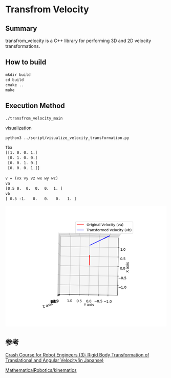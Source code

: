 # Transfrom Velocity

## Summary
transfrom_velocity is a C++ library for performing 3D and 2D velocity transformations.

## How to build 

~~~
mkdir build
cd build
cmake ..
make
~~~

## Execution Method

~~~
./transfrom_velocity_main
~~~

visualization

~~~
python3 ../script/visualize_velocity_transformation.py
~~~

~~~
Tba
[[1. 0. 0. 1.]
 [0. 1. 0. 0.]
 [0. 0. 1. 0.]
 [0. 0. 0. 1.]]

v = (vx vy vz wx wy wz)
va
[0.5 0.  0.  0.  0.  1. ]
vb
[ 0.5 -1.   0.   0.   0.   1. ]
~~~

![Sample](imgs/image.png)

## 参考

[Crash Course for Robot Engineers (3): Rigid Body Transformation of Translational and Angular Velocity(in Japanse)](https://qiita.com/scomup/items/304277af1dbcd7e12cc8)

[MathematicalRobotics/kinematics](https://github.com/scomup/MathematicalRobotics/tree/main/kinematics)